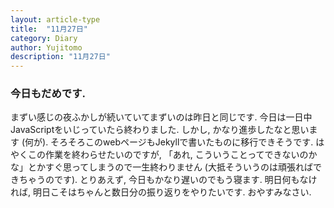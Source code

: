 ```yaml
---
layout: article-type
title:  "11月27日"
category: Diary
author: Yujitomo
description: "11月27日"
---
```


### 今日もだめです.

まずい感じの夜ふかしが続いていてまずいのは昨日と同じです.
今日は一日中JavaScriptをいじっていたら終わりました.
しかし, かなり進歩したなと思います (何が).
そろそろこのwebページもJekyllで書いたものに移行できそうです.
はやくこの作業を終わらせたいのですが, 「あれ, こういうことってできないのかな」とかすぐ思ってしまうので一生終わりません (大抵そういうのは頑張ればできちゃうのです).
とりあえず, 今日もかなり遅いのでもう寝ます.
明日何もなければ, 明日こそはちゃんと数日分の振り返りをやりたいです.
おやすみなさい.
